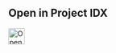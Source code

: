 ## Open in Project IDX 

<a href="https://idx.google.com/new?template=https://github.com/prakhar1989/idx-templates/tree/main/unpacker">
  <img
    alt="Open in IDX"
    src="https://cdn.idx.dev/btn/open_dark_32.svg"
    height="32"
  />
</a>
